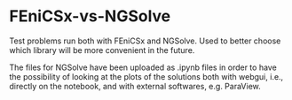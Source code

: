 # FEniCSx-vs-NGSolve
Test problems run both with FEniCSx and NGSolve. Used to better choose which library will be more convenient in the future.

The files for NGSolve have been uploaded as .ipynb files in order to have the possibility of looking at the plots of the solutions both with webgui, i.e., directly on the notebook, and with external softwares, e.g. ParaView.
